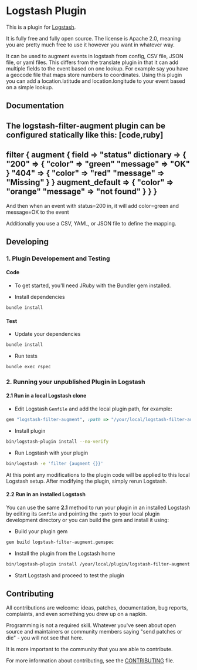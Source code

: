 # Logstash Plugin

This is a plugin for [Logstash](https://github.com/elastic/logstash).

It is fully free and fully open source. The license is Apache 2.0, meaning you are pretty much free to use it however you want in whatever way.

It can be used to augment events in logstash from config, CSV file, JSON file, or yaml files.  This differs from the translate plugin in that it can add multiple fields to the event based on one lookup.  For example say you have a geocode file that maps store numbers to coordinates.  Using this plugin you can add a location.latitude and location.longitude to your event based on a simple lookup.

## Documentation

The logstash-filter-augment plugin can be configured statically like this:
[code,ruby]
----------------
filter {
  augment {
    field => "status"
    dictionary => {
        "200" => {
          "color" => "green"
          "message" => "OK"
        }
        "404" => {
          "color" => "red"
          "message" => "Missing"
        }
      }
      augment_default => {
        "color" => "orange"
        "message" => "not found"
      }
  }
}
----------------
And then when an event with status=200 in, it will add color=green and message=OK to the event

Additionally you use a CSV, YAML, or JSON file to define the mapping.

## Developing

### 1. Plugin Developement and Testing

#### Code
- To get started, you'll need JRuby with the Bundler gem installed.

- Install dependencies
```sh
bundle install
```

#### Test

- Update your dependencies

```sh
bundle install
```

- Run tests

```sh
bundle exec rspec
```

### 2. Running your unpublished Plugin in Logstash

#### 2.1 Run in a local Logstash clone

- Edit Logstash `Gemfile` and add the local plugin path, for example:
```ruby
gem "logstash-filter-augment", :path => "/your/local/logstash-filter-augment"
```
- Install plugin
```sh
bin/logstash-plugin install --no-verify
```
- Run Logstash with your plugin
```sh
bin/logstash -e 'filter {augment {}}'
```
At this point any modifications to the plugin code will be applied to this local Logstash setup. After modifying the plugin, simply rerun Logstash.

#### 2.2 Run in an installed Logstash

You can use the same **2.1** method to run your plugin in an installed Logstash by editing its `Gemfile` and pointing the `:path` to your local plugin development directory or you can build the gem and install it using:

- Build your plugin gem
```sh
gem build logstash-filter-augment.gemspec
```
- Install the plugin from the Logstash home
```sh
bin/logstash-plugin install /your/local/plugin/logstash-filter-augment.gem
```
- Start Logstash and proceed to test the plugin

## Contributing

All contributions are welcome: ideas, patches, documentation, bug reports, complaints, and even something you drew up on a napkin.

Programming is not a required skill. Whatever you've seen about open source and maintainers or community members  saying "send patches or die" - you will not see that here.

It is more important to the community that you are able to contribute.

For more information about contributing, see the [CONTRIBUTING](https://github.com/elastic/logstash/blob/master/CONTRIBUTING.md) file.
